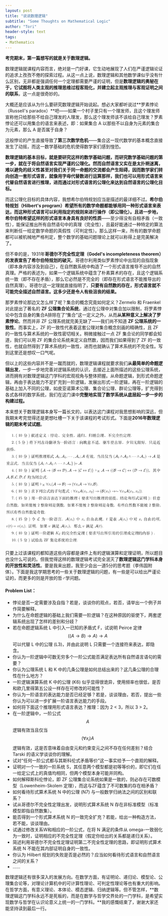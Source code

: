```yaml
---
layout: post
title: "说说数理逻辑"
subtitle: "Some Thoughts on Mathematical Logic"
author: "Tori"
header-style: text
tags:
- Mathematics
---
```


**考完期末，第一篇想写的就是关于数理逻辑。**

数理逻辑就课程内容而言，绝对是一门好课，它生动地展现了人们在严谨逻辑论证的追求上孜孜不倦的探索过程。从这一点上说，数理逻辑和其他数学课似乎没有什么区别，无非都是强调任何一个定理都需要严谨的证明，但是**数理逻辑的奥秘在于，它试图将人类主观的推理思维过程客观化，并建立起主观推理与客观证明之间的联系**，这一点是很奇妙的。

大概还是应该从为什么要研究数理逻辑开始说起。想必大家都听说过**罗素悖论（Russell's paradox）**吧——如果一个村子里只有一个理发师，且这个理发师宣称他只给那些不给自己理发的人理发，那么这个理发师该不该给自己理发？罗素悖论还可以用集合的语言来表述，即：如果集合 A 以那些不以自身为元素的集合为元素，那么 A 是否属于自身？

这般悖论的产生直接导致了**第三次数学危机**——集合这一现代数学的基本概念直接发生了动摇，而这一数学基础的危机使得数学家们感到惶恐。

**数理逻辑的基本目标，就是要研究这样的数学基础问题，**而研究数学基础问题的第一步，就在于将自然语言实现严谨的公理化。然而自然语言又实在是太扑朔迷离，难以避免的歧义性甚至对我们关于同一命题的交流都会产生阻碍，因而数学家们转向创造一套形式语言，就像用字母代替数进行运算那样，我们也可以用形式语言来代替自然语言进行推理，进而**通过对形式语言的公理化来达到自然语言的公理化目标。**

而这公理化目标的具体内容，我想希尔伯特规划应当是描述的最详细不过。**希尔伯特规划（Hilbert's program）**希望所有的数学命题都能够用同一种形式语言来表达，而这种形式语言可以利用指定的规则来进行操作（即公理化）。且进一步地，希尔伯特**希望这样的形式语言本身具有良好的性质**——至少得没有自相矛盾（一致性），能保证推出所有自然语句中的真理（完全性），且最好能通过一种特定的算法来判断任一给定数学命题的真假性（可判定性）。那么这样一来，所有的数学命题都可以被机械地严格判定，整个数学的基础问题理论上就可以称得上是完美解决了。

但不幸的是，1931年**哥德尔不完全性定理（Godel's incompleteness theorem）的发表宣告了希尔伯特规划的破灭**。哥德尔利用类似罗素悖论中出现的自指现象（即本身内容涉及到自己），在自然数系统中构造了一个形式语言推导不出的自然真理。严格的表述为，如果一个逻辑系统中蕴含了朴素算术的存在，且这个逻辑系统一致（即不存在矛盾），那么它必然是不完全的（即存在形式语言不能推导出的自然真理）。哥德尔这一定理就直接指明了，**只要有自然数的存在，形式语言就不可能完全描述自然语言。这多少还是令人有些沮丧的结果。**

那罗素悖论那边又怎么样了呢？集合的概念究竟如何定义？Zermelo 和 Fraenkel 对此提出了著名的 **ZF 公理集合论系统**，通过在公理中对集合加以限制，将罗素悖论中包含自身的集合A排除在了“集合”这一定义之外，从而**从某种意义上解决了罗素悖论**。然而并非 ZF 公理系统就完美无缺了——我们尚不知道 **ZF 公理系统的一致性**。而事实上，ZF 的一致性代表着这套公理对集合概念刻画的精确性，且 ZF 的一致性与算术系统的一致性密切相关。稍微接触过一点 ZF 集合论的同学都会知道，我们可以用 ZF 的集合论系统来定义自然数，因而我们如果得到了 ZF 的一致性，也就自然得到了算术系统的一致性，进而也就确认了算术系统的不完全性。写到这里还是想叹一口气呢。

但以上的这些内容并不是一蹴而就的，数理逻辑课程就要求我们**从最简单的命题逻辑出发**，一步一步地完善对逻辑系统的认识，去接近上面所描述的这些公理系统，进而拥有对数理逻辑这门学科的宏观视角与整体把握。从命题逻辑，到形式命题逻辑，再由于表达能力不足扩充到一阶逻辑，发展出形式一阶逻辑，再在一阶逻辑的基础上加入不同的公理，如皮亚诺算术公理、集合论公理、群论公理等，扩充得到各式各样的数学系统，我们在这门课中**完整地实现了数学系统从底层起一步一步的构建过程。**

本来想关于数理逻辑本身写一篇长文的，以表达这门课程对我思想影响的深远，但我期末考完觉得还是更想吐槽一下关于该课程的考试形式。下面是**2016年数理逻辑的期末考试试题**。

![logic-final-2016](/img/in-post/fig-logic-final.png)

只要上过该课程的都知道这些内容都是课件上有的逻辑演算和定理证明，所以题目也没什么可说的。但我觉得这样的数理逻辑考试完全泯灭了**数理逻辑这门学科本身的开放性和灵活性**。要是我来出题，我至少会出一道5分的思考题（李伟固附体）。下面是我这学期思考的一些关于数理逻辑的问题，有一些是可以给出严谨论证的，而更多的则是开放的哲♂学问题。

#### Problem List：

- 悖论是否一定需要涉及自指？若是，谈谈你的观点，若否，请举出一个例子并作简要解释。
- 为什么在命题逻辑的基础上我们需要一阶逻辑？在这种原因的驱使下，两套逻辑系统出现了怎样的差别和分歧？
- 若在命题逻辑系统 L 中引入一已知的矛盾式 F，试说明 Peirce 定律 $$((A\to B)\to A)\to A​$$ 可以代替 L 中的公理 (L3)，并由此说明 L 只需要一个连接符来表达，即隐含。
- 你认为一阶逻辑中可数无穷多个一阶公式能否满足表达所有自然语言语句的需要？
- 你认为公理系统 L 和 K 中的几条公理是如何总结出来的？这几条公理的合理性在什么地方？
- 一阶逻辑演算系统 K 中的公理 (K6) 似乎显得很诡异，使用频率也很低，是否和欧几里得第五公设一样存在可修改的可能性？
- 你认为一阶语言的表达能力是否已经足够？若是，谈谈理由，若否，提出一些你认为可以进一步扩展一阶语言表达能力的手段。
- 如何将下面这个推理用形式语言表达？推理：因为 2 < 3，所以 3 > 2。
- 在一阶逻辑中，一阶公式 $$A​$$ 逻辑有效当且仅当 $$(\forall x_i)A​$$ 逻辑有效，这是否意味着自由变元和约束变元之间不存在任何差别？结合 Tarski 的语义学谈谈你的理解。
- 试对“任何一阶公式都与其斯科伦式矛盾等价”这一事实给予一个直观的解释。
- 证明对一个一致的一阶系统 S，其任意两个模型都是初等等价的，即它们在任一给定公式上的真值均相同，但两个模型本身可能并同构。
- 如何解释斯科伦悖论，即 ZF 公理集合论系统如果是一致的，则必存在可数模型（Lowenheim-Skolem 定理），而这与ZF蕴含了不可数集的存在相矛盾？
- 如何看待形式算术系统 N 中的公理 (N7) 与一般数学归纳法之间的区别和联系？
- 试从哥德尔不完全性定理出发，说明形式算术系统 N 存在非标准模型（标准模型即指自然数集）。
- 能否得到一个形式算术系统 N 的一致完全扩充？若能，给出一种构造方法，若不能，谈谈理由。
- 试通过修改关系W和相应的一阶公式，在将 N 满足的条件从 omega-一致弱化为一致时，证明相应的不完全性定理（假定你给出的关系都是递归关系）。
- 简述利用哥德尔不完全性定理证明第二不完全性定理的思路，即证明形式算术系统 N 不能在其内部证明自身的一致性。
- 你认为 Hilbert 规划的失败是否是必然的？应当如何看待形式语言和自然语言之间的关系？
- ……

数理逻辑还有很多深入的发展方向。在数学方面，有证明论、递归论、模型论、公理集合论等，对理论计算机中的可计算性理论、可判定性理论等也有重大的影响。在哲学方面，有意义理论、本体论、模态逻辑、归纳逻辑等。但不管怎样，**数理逻辑这门学科永远不是死板的，而是在数学与哲学交界处的一门学科，是希望实现数学与哲学在认识论意义上统一的一门学科。**我的感慨结束了，谢谢大家还能坚持读到最后一行。